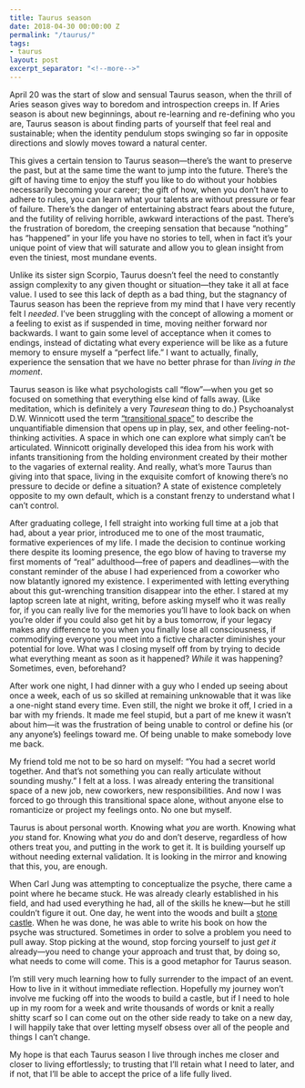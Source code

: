 ```yaml
---
title: Taurus season
date: 2018-04-30 00:00:00 Z
permalink: "/taurus/"
tags:
- taurus
layout: post
excerpt_separator: "<!--more-->"
---
```


April 20 was the start of slow and sensual Taurus season, when the thrill of Aries season gives way to boredom and introspection creeps in. <!--more--> If Aries season is about new beginnings, about re-learning and re-defining who you are, Taurus season is about finding parts of yourself that feel real and sustainable; when the identity pendulum stops swinging so far in opposite directions and slowly moves toward a natural center.

This gives a certain tension to Taurus season—there’s the want to preserve the past, but at the same time the want to jump into the future. There’s the gift of having time to enjoy the stuff you like to do without your hobbies necessarily becoming your career; the gift of how, when you don’t have to adhere to rules, you can learn what your talents are without pressure or fear of failure. There’s the danger of entertaining abstract fears about the future, and the futility of reliving horrible, awkward interactions of the past. There’s the frustration of boredom, the creeping sensation that because “nothing” has “happened” in your life you have no stories to tell, when in fact it’s your unique point of view that will saturate and allow you to glean insight from even the tiniest, most mundane events.

Unlike its sister sign Scorpio, Taurus doesn’t feel the need to constantly assign complexity to any given thought or situation—they take it all at face value. I used to see this lack of depth as a bad thing, but the stagnancy of Taurus season has been the reprieve from my mind that I have very recently felt I *needed*. I’ve been struggling with the concept of allowing a moment or a feeling to exist as if suspended in time, moving neither forward nor backwards. I want to gain some level of acceptance when it comes to endings, instead of dictating what every experience will be like as a future memory to ensure myself a “perfect life.” I want to actually, finally, experience the sensation that we have no better phrase for than *living in the moment*.

Taurus season is like what psychologists call “flow”—when you get so focused on something that everything else kind of falls away. (Like meditation, which is definitely a very *Tauresean* thing to do.) Psychoanalyst D.W. Winnicott used the term [“transitional space”](https://universitas.uni.edu/archive/fall06/pdf/art_praglin.pdf) to describe the unquantifiable dimension that opens up in play, sex, and other feeling-not-thinking activities. A space in which one can explore what simply can’t be articulated. Winnicott originally developed this idea from his work with infants transitioning from the holding environment created by their mother to the vagaries of external reality. And really, what’s more Taurus than giving into that space, living in the exquisite comfort of knowing there’s no pressure to decide or define a situation? A state of existence completely opposite to my own default, which is a constant frenzy to understand what I can’t control.

After graduating college, I fell straight into working full time at a job that had, about a year prior, introduced me to one of the most traumatic, formative experiences of my life. I made the decision to continue working there despite its looming presence, the ego blow of having to traverse my first moments of “real” adulthood—free of papers and deadlines—with the constant reminder of the abuse I had experienced from a coworker who now blatantly ignored my existence. I experimented with letting everything about this gut-wrenching transition disappear into the ether. I stared at my laptop screen late at night, writing, before asking myself who it was really for, if you can really live for the memories you’ll have to look back on when you’re older if you could also get hit by a bus tomorrow, if your legacy makes any difference to you when you finally lose all consciousness, if commodifying everyone you meet into a fictive character diminishes your potential for love. What was I closing myself off from by trying to decide what everything meant as soon as it happened? *While* it was happening? Sometimes, even, beforehand?

After work one night, I had dinner with a guy who I ended up seeing about once a week, each of us so skilled at remaining unknowable that it was like a one-night stand every time. Even still, the night we broke it off, I cried in a bar with my friends. It made me feel stupid, but a part of me knew it wasn’t about him—it was the frustration of being unable to control or define his (or any anyone’s) feelings toward me. Of being unable to make somebody love me back.

My friend told me not to be so hard on myself: “You had a secret world together. And that’s not something you can really articulate without sounding mushy.” I felt at a loss. I was already entering the transitional space of a new job, new coworkers, new responsibilities. And now I was forced to go through this transitional space alone, without anyone else to romanticize or project my feelings onto. No one but myself.

Taurus is about personal worth. Knowing what *you* are worth. Knowing what *you* stand for. Knowing what *you* do and don’t deserve, regardless of how others treat you, and putting in the work to get it. It is building yourself up without needing external validation. It is looking in the mirror and knowing that this, you, are enough.

When Carl Jung was attempting to conceptualize the psyche, there came a point where he became stuck. He was already clearly established in his field, and had used everything he had, all of the skills he knew—but he still couldn’t figure it out. One day, he went into the woods and built a [stone castle](https://en.wikipedia.org/wiki/Bollingen_Tower). When he was done, he was able to write his book on how the psyche was structured. Sometimes in order to solve a problem you need to pull away. Stop picking at the wound, stop forcing yourself to just *get it* already—you need to change your approach and trust that, by doing so, what needs to come will come. This is a good metaphor for Taurus season.

I’m still very much learning how to fully surrender to the impact of an event. How to live in it without immediate reflection. Hopefully my journey won’t involve me fucking off into the woods to build a castle, but if I need to hole up in my room for a week and write thousands of words or knit a really shitty scarf so I can come out on the other side ready to take on a new day, I will happily take that over letting myself obsess over all of the people and things I can’t change.

My hope is that each Taurus season I live through inches me closer and closer to living effortlessly; to trusting that I’ll retain what I need to later, and if not, that I’ll be able to accept the price of a life fully lived.
